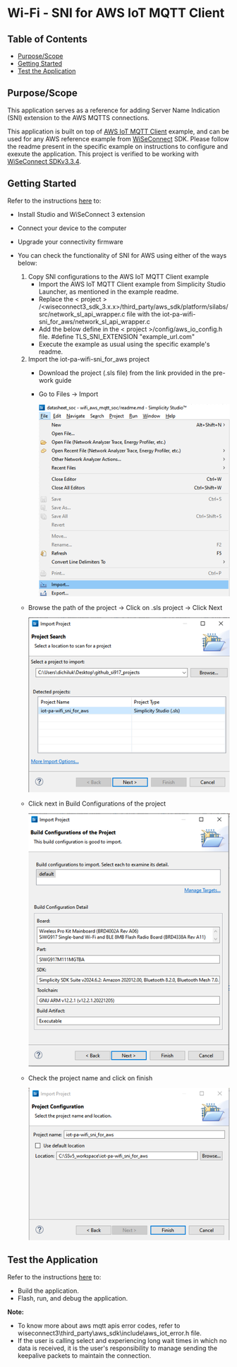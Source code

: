 # Wi-Fi - SNI for AWS IoT MQTT Client

## Table of Contents

- [Purpose/Scope](#purposescope)
- [Getting Started](#getting-started)
- [Test the Application](#test-the-application)


## Purpose/Scope

This application serves as a reference for adding Server Name Indication (SNI) extension to the AWS MQTTS connections. 

This application is built on top of [AWS IoT MQTT Client](https://github.com/SiliconLabs/wiseconnect/tree/master/examples/snippets/wlan/cloud_apps/aws/mqtt) example, and can be used for any AWS reference example from [WiSeConnect](https://github.com/SiliconLabs/wiseconnect/tree/master) SDK. Please follow the readme present in the specific example on instructions to configure and exexute the application.
This project is verified to be working with [WiSeConnect SDKv3.3.4](https://github.com/SiliconLabs/wiseconnect/tree/v3.3.4).

## Getting Started

Refer to the instructions [here](https://docs.silabs.com/wiseconnect/latest/wiseconnect-getting-started/) to:

- Install Studio and WiSeConnect 3 extension
- Connect your device to the computer
- Upgrade your connectivity firmware
- You can check the functionality of SNI for AWS using either of the ways below:
  1. Copy SNI configurations to the AWS IoT MQTT Client example
      - Import the AWS IoT MQTT Client example from Simplicity Studio Launcher, as mentioned in the example readme.
      - Replace the < project > /<wiseconnect3_sdk_3.x.x>/third_party/aws_sdk/platform/silabs/src/network_sl_api_wrapper.c file with the iot-pa-wifi-sni_for_aws/network_sl_api_wrapper.c
      - Add the below define in the < project >/config/aws_io_config.h file.
          #define TLS_SNI_EXTENSION "example_url.com"
      - Execute the example as usual using the specific example's readme.
  2. Import the iot-pa-wifi-sni_for_aws project
      - Download the project (.sls file) from the link provided in the pre-work guide
      - Go to Files -> Import

        ![](resources/readme/import1.PNG)

    - Browse the path of the project -> Click on .sls project -> Click Next

        ![](resources/readme/import2.PNG)

  - Click next in Build Configurations of the project

    ![](resources/readme/import3.PNG)

  - Check the project name and click on finish

    ![](resources/readme/import4.PNG)

## Test the Application

Refer to the instructions [here](https://docs.silabs.com/wiseconnect/latest/wiseconnect-getting-started/) to:

- Build the application.
- Flash, run, and debug the application.

**Note:**
- To know more about aws mqtt apis error codes, refer to wiseconnect3\third_party\aws_sdk\include\aws_iot_error.h file.
- If the user is calling select and experiencing long wait times in which no data is received, it is the user's responsibility to manage sending the keepalive packets to maintain the connection.

